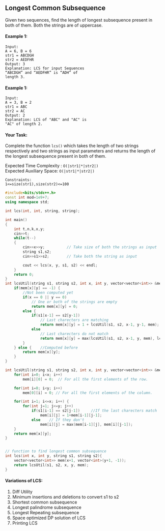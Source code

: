 ## Longest Common Subsequence

Given two sequences, find the length of longest subsequence present in both of them. Both the strings are of uppercase.

#### Example 1:

```
Input:
A = 6, B = 6
str1 = ABCDGH
str2 = AEDFHR
Output: 3
Explanation: LCS for input Sequences
“ABCDGH” and “AEDFHR” is “ADH” of
length 3.
```

#### Example 1:

```
Input:
A = 3, B = 2
str1 = ABC
str2 = AC
Output: 2
Explanation: LCS of "ABC" and "AC" is
"AC" of length 2.
```

#### Your Task:

Complete the function `lcs()` which takes the length of two strings respectively and two strings as input parameters and returns the length of the longest subsequence present in both of them.

Expected Time Complexity : `O(|str1|*|str2|)`  
Expected Auxiliary Space: `O(|str1|*|str2|)`

```
Constraints:
1<=size(str1),size(str2)<=100
```

```c++
#include<bits/stdc++.h>
const int mod=1e9+7;
using namespace std;

int lcs(int, int, string, string);

int main()
{
    int t,n,k,x,y;
    cin>>t;
    while(t--)
    {
        cin>>x>>y;          // Take size of both the strings as input
        string s1,s2;
        cin>>s1>>s2;        // Take both the string as input

        cout << lcs(x, y, s1, s2) << endl;
    }
    return 0;
}
int lcsUtil(string s1, string s2, int x, int y, vector<vector<int>> &mem) { //Bottom-Up Approach
    if(mem[x][y] == -1) {
        //Not been computed yet
        if(x == 0 || y == 0)
            // One or both of the strings are empty
            return mem[x][y] = 0;
        else {
            if(s1[x-1] == s2[y-1])
                // Last charecters are matching
                return mem[x][y] = 1 + lcsUtil(s1, s2, x-1, y-1, mem);
            else
                // Last charecters do not match
                return mem[x][y] = max(lcsUtil(s1, s2, x-1, y, mem), lcsUtil(s1, s2, x, y-1, mem));
        }
    } else {    //Computed before
        return mem[x][y];
    }
}

int lcsUtil(string s1, string s2, int x, int y, vector<vector<int>> &mem) { // Top-Down Approach
    for(int i=0; i<x; i++)
        mem[i][0] = 0;  // For all the first elements of the row.

    for(int i=0; i<y; i++)
        mem[0][i] = 0; // For all the first elements of the column.

    for(int i=1; i<=x; i++) {
        for(int j=1; j<=y; j++)
            if(s1[i-1] == s2[j-1])     //If the last charecters match
                mem[i][j] = 1+mem[i-1][j-1];
            else    // If they don't
                mem[i][j] = max(mem[i-1][j], mem[i][j-1]);
    }
    return mem[x][y];
}


// function to find longest common subsequence
int lcs(int x, int y, string s1, string s2){
    vector<vector<int>> mem(x+1, vector<int>(y+1, -1));
    return lcsUtil(s1, s2, x, y, mem);
}
```

#### Variations of LCS:

1. Diff Utility
2. Minimum insertions and deletions to convert s1 to s2
3. Shortest common subsequence
4. Longest palindrome subsequence
5. Longest Repeating subsequence
6. Space optimized DP solution of LCS
7. Printing LCS
